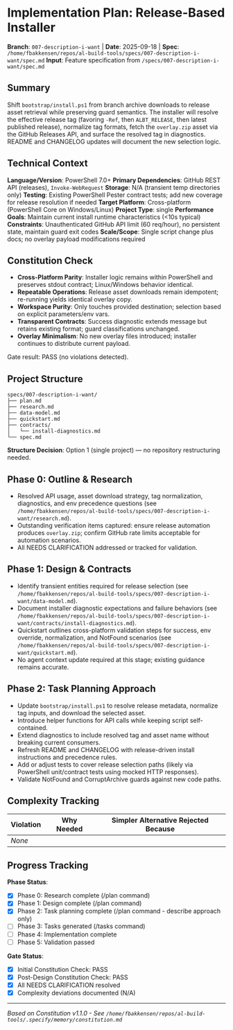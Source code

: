 # Implementation Plan: Release-Based Installer

**Branch**: `007-description-i-want` | **Date**: 2025-09-18 | **Spec**: `/home/fbakkensen/repos/al-build-tools/specs/007-description-i-want/spec.md`
**Input**: Feature specification from `/specs/007-description-i-want/spec.md`

## Summary
Shift `bootstrap/install.ps1` from branch archive downloads to release asset retrieval while preserving guard semantics. The installer will resolve the effective release tag (favoring `-Ref`, then `ALBT_RELEASE`, then latest published release), normalize tag formats, fetch the `overlay.zip` asset via the GitHub Releases API, and surface the resolved tag in diagnostics. README and CHANGELOG updates will document the new selection logic.

## Technical Context
**Language/Version**: PowerShell 7.0+
**Primary Dependencies**: GitHub REST API (releases), `Invoke-WebRequest`
**Storage**: N/A (transient temp directories only)
**Testing**: Existing PowerShell Pester contract tests; add new coverage for release resolution if needed
**Target Platform**: Cross-platform (PowerShell Core on Windows/Linux)
**Project Type**: single
**Performance Goals**: Maintain current install runtime characteristics (<10s typical)
**Constraints**: Unauthenticated GitHub API limit (60 req/hour), no persistent state, maintain guard exit codes
**Scale/Scope**: Single script change plus docs; no overlay payload modifications required

## Constitution Check
- **Cross-Platform Parity**: Installer logic remains within PowerShell and preserves stdout contract; Linux/Windows behavior identical.
- **Repeatable Operations**: Release asset downloads remain idempotent; re-running yields identical overlay copy.
- **Workspace Purity**: Only touches provided destination; selection based on explicit parameters/env vars.
- **Transparent Contracts**: Success diagnostic extends message but retains existing format; guard classifications unchanged.
- **Overlay Minimalism**: No new overlay files introduced; installer continues to distribute current payload.

Gate result: PASS (no violations detected).

## Project Structure
```
specs/007-description-i-want/
├── plan.md
├── research.md
├── data-model.md
├── quickstart.md
├── contracts/
│   └── install-diagnostics.md
└── spec.md
```

**Structure Decision**: Option 1 (single project) — no repository restructuring needed.

## Phase 0: Outline & Research
- Resolved API usage, asset download strategy, tag normalization, diagnostics, and env precedence questions (see `/home/fbakkensen/repos/al-build-tools/specs/007-description-i-want/research.md`).
- Outstanding verification items captured: ensure release automation produces `overlay.zip`; confirm GitHub rate limits acceptable for automation scenarios.
- All NEEDS CLARIFICATION addressed or tracked for validation.

## Phase 1: Design & Contracts
- Identify transient entities required for release selection (see `/home/fbakkensen/repos/al-build-tools/specs/007-description-i-want/data-model.md`).
- Document installer diagnostic expectations and failure behaviors (see `/home/fbakkensen/repos/al-build-tools/specs/007-description-i-want/contracts/install-diagnostics.md`).
- Quickstart outlines cross-platform validation steps for success, env override, normalization, and NotFound scenarios (see `/home/fbakkensen/repos/al-build-tools/specs/007-description-i-want/quickstart.md`).
- No agent context update required at this stage; existing guidance remains accurate.

## Phase 2: Task Planning Approach
- Update `bootstrap/install.ps1` to resolve release metadata, normalize tag inputs, and download the selected asset.
- Introduce helper functions for API calls while keeping script self-contained.
- Extend diagnostics to include resolved tag and asset name without breaking current consumers.
- Refresh README and CHANGELOG with release-driven install instructions and precedence rules.
- Add or adjust tests to cover release selection paths (likely via PowerShell unit/contract tests using mocked HTTP responses).
- Validate NotFound and CorruptArchive guards against new code paths.

## Complexity Tracking
| Violation | Why Needed | Simpler Alternative Rejected Because |
|-----------|------------|-------------------------------------|
| _None_ | | |

## Progress Tracking
**Phase Status**:
- [x] Phase 0: Research complete (/plan command)
- [x] Phase 1: Design complete (/plan command)
- [x] Phase 2: Task planning complete (/plan command - describe approach only)
- [ ] Phase 3: Tasks generated (/tasks command)
- [ ] Phase 4: Implementation complete
- [ ] Phase 5: Validation passed

**Gate Status**:
- [x] Initial Constitution Check: PASS
- [x] Post-Design Constitution Check: PASS
- [x] All NEEDS CLARIFICATION resolved
- [x] Complexity deviations documented (N/A)

---
*Based on Constitution v1.1.0 - See `/home/fbakkensen/repos/al-build-tools/.specify/memory/constitution.md`*
